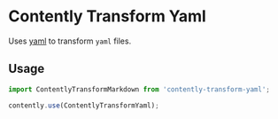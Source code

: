 # Contently Transform Yaml

Uses [yaml](https://www.npmjs.com/package/yaml) to transform `yaml` files.

## Usage

```ts
import ContentlyTransformMarkdown from 'contently-transform-yaml';

contently.use(ContentlyTransformYaml);
```
